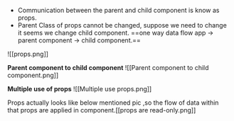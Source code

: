 - Communication between the parent and child component is know as props.
- Parent Class of props cannot be changed, suppose we need to change it seems we change child component.
==one way data flow app -> parent component -> child component.==

![[props.png]]

**Parent component to child component**
![[Parent component to child component.png]]

**Multiple use of props**
![[Multiple use props.png]]

Props actually looks like below mentioned pic ,so the flow  of data within that props are applied in component.[[props are read-only.png]]

